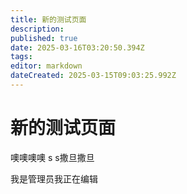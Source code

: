 ```yaml
---
title: 新的测试页面
description: 
published: true
date: 2025-03-16T03:20:50.394Z
tags: 
editor: markdown
dateCreated: 2025-03-15T09:03:25.992Z
---
```


# 新的测试页面


噢噢噢噢
s 
s撒旦撒旦

我是管理员我正在编辑